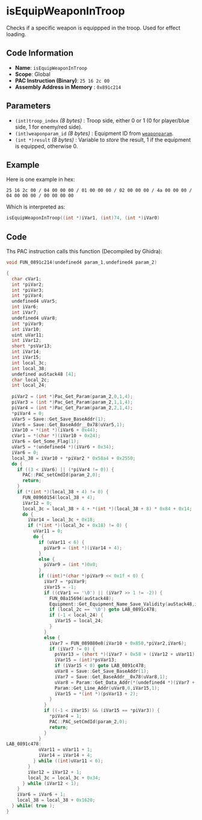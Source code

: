 # isEquipWeaponInTroop

Checks if a specific weapon is equippped in the troop. Used for effect loading.

## Code Information

- **Name**: `isEquipWeaponInTroop`
- **Scope**: Global
- **PAC Instruction (Binary)**: `25 16 2c 00`
- **Assembly Address in Memory** : `0x891c214`

## Parameters

- `(int)troop_index` *(8 bytes)* : Troop side, either 0 or 1 (0 for player/blue side, 1 for enemy/red side).
- `(int)weaponparam_id` *(8 bytes)* : Equipment ID from [`weaponparam`](./guide/reference-table.md#item-id--weaponparam-id-indexes).
- `(int *)result` *(8 bytes)* : Variable to *store* the result, 1 if the equipment is equipped, otherwise 0.

## Example

Here is one example in hex:

```25 16 2c 00 / 04 00 00 00 / 01 00 00 00 / 02 00 00 00 / 4a 00 00 00 / 04 00 00 00 / 00 00 00 00```

Which is interpreted as:

```c
isEquipWeaponInTroop((int *)iVar1, (int)74, (int *)iVar0)
```

## Code

Ths PAC instruction calls this function (Decompiled by Ghidra):

```c
void FUN_0891c214(undefined4 param_1,undefined4 param_2)

{
  char cVar1;
  int *piVar2;
  int *piVar3;
  int *piVar4;
  undefined4 uVar5;
  int iVar6;
  int iVar7;
  undefined4 uVar8;
  int *piVar9;
  int iVar10;
  uint uVar11;
  int iVar12;
  short *psVar13;
  int iVar14;
  int iVar15;
  int local_3c;
  int local_38;
  undefined auStack48 [4];
  char local_2c;
  int local_24;
  
  piVar2 = (int *)Pac_Get_Param(param_2,0,1,4);
  piVar3 = (int *)Pac_Get_Param(param_2,1,1,4);
  piVar4 = (int *)Pac_Get_Param(param_2,2,1,4);
  *piVar4 = 0;
  uVar5 = Save::Get_Save_BaseAddr(1);
  iVar6 = Save::Get_BaseAddr__0x78(uVar5,1);
  iVar10 = *(int *)(iVar6 + 0x44);
  cVar1 = *(char *)(iVar10 + 0x24);
  iVar6 = Get_Some_Flag(1);
  uVar5 = *(undefined4 *)(iVar6 + 0x34);
  iVar6 = 0;
  local_38 = iVar10 + *piVar2 * 0x58a4 + 0x2550;
  do {
    if ((3 < iVar6) || (*piVar4 != 0)) {
      PAC::PAC_setCmdId(param_2,0);
      return;
    }
    if (*(int *)(local_38 + 4) != 0) {
      FUN_08960154(local_38 + 4);
      iVar12 = 0;
      local_3c = local_38 + 4 + *(int *)(local_38 + 8) * 0x84 + 0x14;
      do {
        iVar14 = local_3c + 0x18;
        if (*(int *)(local_3c + 0x18) != 0) {
          uVar11 = 0;
          do {
            if (uVar11 < 6) {
              piVar9 = (int *)(iVar14 + 4);
            }
            else {
              piVar9 = (int *)0x0;
            }
            if ((int)*(char *)piVar9 << 0x1f < 0) {
              iVar7 = *piVar9;
              iVar15 = -1;
              if ((cVar1 == '\0') || (iVar7 >> 1 != -2)) {
                FUN_08a15694(auStack48);
                Equipment::Get_Equipment_Name_Save_Validity(auStack48,iVar7 >> 1,uVar5);
                if (local_2c == '\0') goto LAB_0891c478;
                if (-1 < local_24) {
                  iVar15 = local_24;
                }
              }
              else {
                iVar7 = FUN_089880e8(iVar10 + 0x850,*piVar2,iVar6);
                if (iVar7 != 0) {
                  psVar13 = (short *)(iVar7 + 0x58 + (iVar12 + uVar11) * 0xc);
                  iVar15 = (int)*psVar13;
                  if (iVar15 < 0) goto LAB_0891c478;
                  uVar8 = Save::Get_Save_BaseAddr(1);
                  iVar7 = Save::Get_BaseAddr__0x78(uVar8,1);
                  uVar8 = Param::Get_Data_Addr(*(undefined4 *)(iVar7 + 0xa4),9);
                  Param::Get_Line_Addr(uVar8,0,iVar15,1);
                  iVar15 = *(int *)(psVar13 + 2);
                }
              }
              if ((-1 < iVar15) && (iVar15 == *piVar3)) {
                *piVar4 = 1;
                PAC::PAC_setCmdId(param_2,0);
                return;
              }
            }
LAB_0891c478:
            uVar11 = uVar11 + 1;
            iVar14 = iVar14 + 4;
          } while ((int)uVar11 < 6);
        }
        iVar12 = iVar12 + 1;
        local_3c = local_3c + 0x34;
      } while (iVar12 < 1);
    }
    iVar6 = iVar6 + 1;
    local_38 = local_38 + 0x1620;
  } while( true );
}
```

